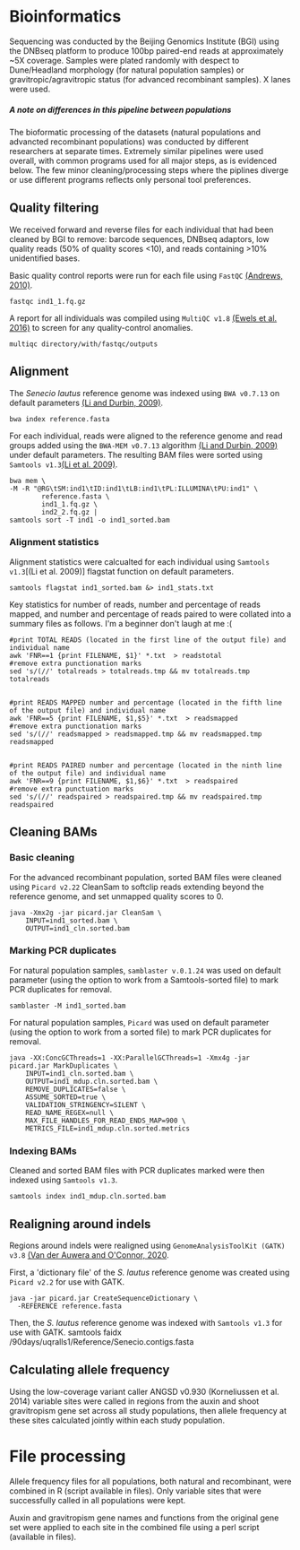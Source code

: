 # Bioinformatics
Sequencing was conducted by the Beijing Genomics Institute (BGI) using the DNBseq platform to produce 100bp paired-end reads at approximately ~5X coverage.
Samples were plated randomly with despect to Dune/Headland morphology (for  natural population samples) or gravitropic/agravitropic status (for advanced recombinant
samples). X lanes were used.

##### A note on differences in this pipeline between populations
The bioformatic processing of the datasets (natural populations and advancted recombinant populations) was conducted by different researchers at separate times. Extremely similar pipelines were used overall, with common programs used for all major steps, as is evidenced below. The few minor cleaning/processing steps where the piplines diverge or use different programs reflects only personal tool preferences.

## Quality filtering
We received forward and reverse files for each individual that had been cleaned by BGI to remove: barcode sequences, DNBseq adaptors, low quality reads (50% of quality scores <10), and reads containing >10% unidentified bases. 

Basic quality control reports were run for each file using ```FastQC``` [(Andrews, 2010)](https://www.bioinformatics.babraham.ac.uk/projects/fastqc/).

```
fastqc ind1_1.fq.gz
```

A report for all individuals was compiled using ```MultiQC v1.8``` [(Ewels et al. 2016)](https://academic.oup.com/bioinformatics/article/32/19/3047/2196507) to screen for any quality-control anomalies.

```
multiqc directory/with/fastqc/outputs
```


## Alignment

The *Senecio lautus* reference genome was indexed using ```BWA v0.7.13``` on default parameters [(Li and Durbin, 2009)](https://pubmed.ncbi.nlm.nih.gov/19451168/).

```
bwa index reference.fasta
```

For each individual, reads were aligned to the reference genome and read groups added using the ```BWA-MEM v0.7.13``` algorithm [(Li and Durbin, 2009)](https://pubmed.ncbi.nlm.nih.gov/19451168/) under default parameters. The resulting BAM files were sorted using ```Samtools v1.3```[(Li et al. 2009)](https://pubmed.ncbi.nlm.nih.gov/19505943/).


```
bwa mem \
-M -R "@RG\tSM:ind1\tID:ind1\tLB:ind1\tPL:ILLUMINA\tPU:ind1" \
        reference.fasta \
        ind1_1.fq.gz \
        ind2_2.fq.gz |
samtools sort -T ind1 -o ind1_sorted.bam 
```

### Alignment statistics
Alignment statistics were calcualted for each individual using ```Samtools v1.3```[(Li et al. 2009)] flagstat function on default parameters.

```
samtools flagstat ind1_sorted.bam &> ind1_stats.txt
```

Key statistics for  number of reads, number and percentage of reads mapped, and number and percentage of reads paired to were collated into a summary files as follows. I'm a beginner don't laugh at me :(

```
#print TOTAL READS (located in the first line of the output file) and individual name
awk 'FNR==1 {print FILENAME, $1}' *.txt  > readstotal
#remove extra punctionation marks
sed 's/(//' totalreads > totalreads.tmp && mv totalreads.tmp totalreads


#print READS MAPPED number and percentage (located in the fifth line of the output file) and individual name
awk 'FNR==5 {print FILENAME, $1,$5}' *.txt  > readsmapped
#remove extra punctionation marks
sed 's/(//' readsmapped > readsmapped.tmp && mv readsmapped.tmp readsmapped


#print READS PAIRED number and percentage (located in the ninth line of the output file) and individual name
awk 'FNR==9 {print FILENAME, $1,$6}' *.txt  > readspaired
#remove extra punctuation marks
sed 's/(//' readspaired > readspaired.tmp && mv readspaired.tmp readspaired

```

## Cleaning BAMs

### Basic cleaning
For the advanced recombinant population, sorted BAM files were cleaned using ```Picard v2.22``` CleanSam to softclip reads extending beyond the reference genome, and set unmapped quality scores to 0.

```
java -Xmx2g -jar picard.jar CleanSam \
	INPUT=ind1_sorted.bam \
	OUTPUT=ind1_cln.sorted.bam
```

### Marking PCR duplicates

For natural population samples, ```samblaster v.0.1.24``` was used on default parameter (using the option to work from a Samtools-sorted file) to mark PCR duplicates for removal.

```
samblaster -M ind1_sorted.bam
```

For natural population samples, ```Picard``` was used on default parameter (using the option to work from a sorted file) to mark PCR duplicates for removal.

```
java -XX:ConcGCThreads=1 -XX:ParallelGCThreads=1 -Xmx4g -jar picard.jar MarkDuplicates \
	INPUT=ind1_cln.sorted.bam \
	OUTPUT=ind1_mdup.cln.sorted.bam \
	REMOVE_DUPLICATES=false \
	ASSUME_SORTED=true \
	VALIDATION_STRINGENCY=SILENT \
	READ_NAME_REGEX=null \
	MAX_FILE_HANDLES_FOR_READ_ENDS_MAP=900 \
	METRICS_FILE=ind1_mdup.cln.sorted.metrics
```

### Indexing BAMs
Cleaned and sorted BAM files with PCR duplicates marked were then indexed using ```Samtools v1.3```.

```
samtools index ind1_mdup.cln.sorted.bam 
```

## Realigning around indels
Regions around indels were realigned using ```GenomeAnalysisToolKit (GATK) v3.8``` [(Van der Auwera and O'Connor, 2020](https://www.oreilly.com/library/view/genomics-in-the/9781491975183/).

First, a 'dictionary file' of the *S. lautus* reference genome was created using ```Picard v2.2``` for use with GATK.

```
java -jar picard.jar CreateSequenceDictionary \
  -REFERENCE reference.fasta
```

Then, the *S. lautus* reference genome was indexed with ```Samtools v1.3``` for use with GATK.
samtools faidx /90days/uqralls1/Reference/Senecio.contigs.fasta


## Calculating allele frequency
Using the low-coverage variant caller ANGSD v0.930 (Korneliussen et al. 2014) variable sites were called in regions from the auxin and shoot gravitropism gene set across all study populations, then allele frequency at these sites calculated jointly within each study population.



# File processing

Allele frequency files for all populations, both natural and recombinant, were combined in R (script available in files). Only variable sites that were successfully called in all populations were kept. 

Auxin and gravitropism gene names and functions from the original gene set were applied to each site in the combined file using a perl script (available in files).


